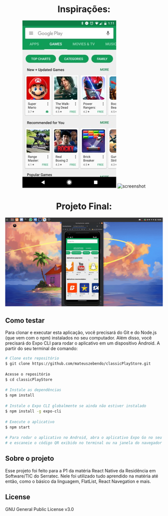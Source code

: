 <div style="text-align: center;"> <h1>Inspirações: </h1>
    <img src="https://github.com/mateuszebendo/classicPlayStore/blob/master/public/modelo.jpg" alt="screenshot">
    <img src="https://androidcentral-data.community.forum/attachments/176/176644-8c273c50d3aa6b022f40eda93c601ad4.jpg" alt="screenshot">
    <h1>Projeto Final: </h1>
    <img src="https://github.com/mateuszebendo/classicPlayStore/blob/master/public/aplicativoFinal.gif" alt="screenshot">
  </div>
</div>


## Como testar

Para clonar e executar esta aplicação, você precisará do Git e do Node.js (que vem com o npm) instalados no seu computador. Além disso, você precisará do Expo CLI para rodar o aplicativo em um dispositivo Android. A partir do seu terminal de comando:
```bash
# Clone este repositório
$ git clone https://github.com/mateuszebendo/classicPlayStore.git

Acesse o repositório
$ cd classicPlayStore

# Instale as dependências
$ npm install

# Instale o Expo CLI globalmente se ainda não estiver instalado
$ npm install -g expo-cli

# Execute o aplicativo
$ npm start

# Para rodar o aplicativo no Android, abra o aplicativo Expo Go no seu dispositivo Android
# e escaneie o código QR exibido no terminal ou na janela do navegador que foi aberta.

```

## Sobre o projeto

<p>Esse projeto foi feito para a P1 da matéria React Native da Residência em Software/TIC do Serratec. Nele foi utilizado tudo aprendido na matéria até então, como o básico da linguagem, FlatList, React Navegation e mais.</p>

## License

GNU General Public License v3.0

